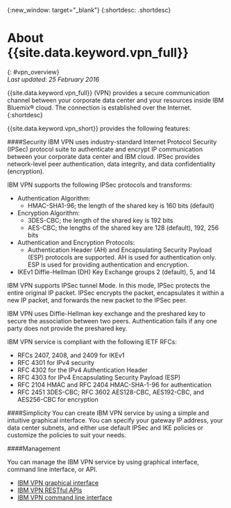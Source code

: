 {:new_window: target="_blank"}
{:shortdesc: .shortdesc}

# About {{site.data.keyword.vpn_full}}
{: #vpn_overview}  
*Last updated: 25 February 2016*

{{site.data.keyword.vpn_full}} (VPN) provides a secure communication channel between your corporate data center and your resources inside IBM Bluemix&reg; cloud. The connection is established over the Internet.
{:shortdesc}

{{site.data.keyword.vpn_short}} provides the following features:

####Security 
IBM VPN uses industry-standard Internet Protocol Security (IPSec) protocol suite to authenticate and encrypt IP communication between your corporate data center and IBM cloud. IPSec provides network-level peer authentication, data integrity, and data confidentiality (encryption).

IBM VPN supports the following IPSec protocols and transforms:

* Authentication Algorithm:
	* HMAC-SHA1-96; the length of the shared key is 160 bits (default)  
* Encryption Algorithm:
	* 3DES-CBC; the length of the shared key is 192 bits
	* AES-CBC; the lengths of the shared key are 128 (default), 192, 256 bits
* Authentication and Encryption Protocols:
	* Authentication Header (AH) and Encapsulating Security Payload (ESP) protocols are supported. AH is used for authentication only. ESP is used for providing authentication and encryption.
* IKEv1 Diffie-Hellman (DH) Key Exchange groups 2 (default), 5, and 14

IBM VPN supports IPSec tunnel Mode. In this mode, IPSec protects the entire original IP packet. IPSec encrypts the packet, encapsulates it within a new IP packet, and forwards the new packet to the IPSec peer. 

IBM VPN uses Diffie-Hellman key exchange and the preshared key to secure the association between two peers. Authentication fails if any one party does not provide the preshared key. 
 
IBM VPN service is compliant with the following IETF RFCs:

* RFCs 2407, 2408, and 2409 for IKEv1
* RFC 4301 for IPv4 security   
* RFC 4302 for the IPv4 Authentication Header  
* RFC 4303 for IPv4 Encapsulating Security Payload (ESP)  
* RFC 2104 HMAC and RFC 2404 HMAC-SHA-1-96 for authentication  
* RFC 2451 3DES-CBC; RFC 3602 AES128-CBC, AES192-CBC, and AES256-CBC for encryption

####Simplicity
You can create IBM VPN service by using a simple and intuitive graphical interface. You can specify your gateway IP address, your data center subnets, and either use default IPSec and IKE policies or customize the policies to suit your needs.  

####Management
 
You can manage the IBM VPN service by using graphical interface, command line interface, or API.

* [IBM VPN graphical interface](https://console.{DomainName}/?direct=classic)
* [IBM VPN RESTful APIs](https://new-console.ng.bluemix.net/apidocs/101)
* [IBM VPN command line interface](../../cli/plugins/vpn/index.html)